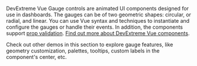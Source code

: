 DevExtreme Vue Gauge controls are animated UI components designed for use in dashboards. The gauges can be of two geometric shapes: circular, or radial, and linear. You can use Vue syntax and techniques to instantiate and configure the gauges or handle their events. In addition, the components support [prop validation](https://vuejs.org/v2/guide/components-props.html#Prop-Validation). [Find out more about DevExtreme Vue components](/Documentation/Guide/Vue_Components/DevExtreme_Vue_Components/).

Check out other demos in this section to explore gauge features, like geometry customization, palettes, tooltips, custom labels in the component's center, etc.